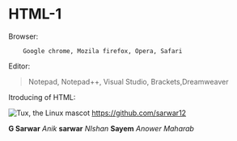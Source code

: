 # HTML-1
Browser:

        Google chrome, Mozila firefox, Opera, Safari

Editor:

> Notepad, Notepad++, Visual Studio, Brackets,Dreamweaver

Itroducing of HTML: 

![Tux, the Linux mascot](https://avatars.githubusercontent.com/u/32290268?v=4)
https://github.com/sarwar12

**G Sarwar**
*Anik*
**sarwar**
*NIshan*
**Sayem**
*Anower*
*Maharab*
